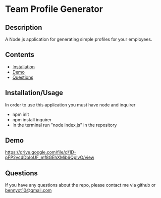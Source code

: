 # Team Profile Generator

## Description
A Node.js application for generating simple profiles for your employees.

## Contents
* [Installation](https://github.com/matty-bennett/team-profile-generator/blob/main/README.md#installationusage)
* [Demo](https://github.com/matty-bennett/team-profile-generator/blob/main/README.md#demo)
* [Questions](https://github.com/matty-bennett/team-profile-generator/blob/main/README.md#questions)

## Installation/Usage
In order to use this application you must have node and inquirer
- npm init
- npm install inquirer
- In the terminal run "node index.js" in the repository

## Demo
https://drive.google.com/file/d/1D-pFP2ycdDbIoUF_mf8GEhXMib6QpIvO/view

## Questions
If you have any questions about the repo, please contact me via github or bennyot10@gmail.com
